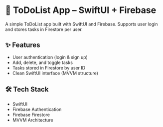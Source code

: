 # 📱 ToDoList App – SwiftUI + Firebase

A simple ToDoList app built with SwiftUI and Firebase. Supports user login and stores tasks in Firestore per user.

## ✨ Features
- User authentication (login & sign up)
- Add, delete, and toggle tasks
- Tasks stored in Firestore by user ID
- Clean SwiftUI interface (MVVM structure)

## 🛠 Tech Stack
- SwiftUI
- Firebase Authentication
- Firebase Firestore
- MVVM Architecture
